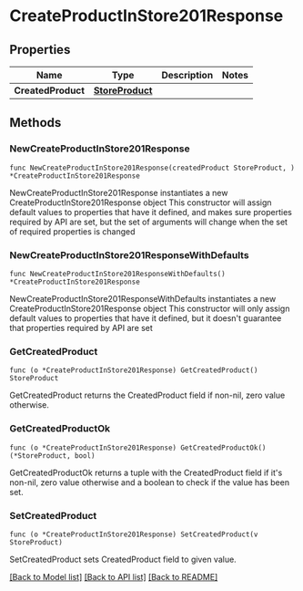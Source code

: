 # CreateProductInStore201Response

## Properties

Name | Type | Description | Notes
------------ | ------------- | ------------- | -------------
**CreatedProduct** | [**StoreProduct**](StoreProduct.md) |  | 

## Methods

### NewCreateProductInStore201Response

`func NewCreateProductInStore201Response(createdProduct StoreProduct, ) *CreateProductInStore201Response`

NewCreateProductInStore201Response instantiates a new CreateProductInStore201Response object
This constructor will assign default values to properties that have it defined,
and makes sure properties required by API are set, but the set of arguments
will change when the set of required properties is changed

### NewCreateProductInStore201ResponseWithDefaults

`func NewCreateProductInStore201ResponseWithDefaults() *CreateProductInStore201Response`

NewCreateProductInStore201ResponseWithDefaults instantiates a new CreateProductInStore201Response object
This constructor will only assign default values to properties that have it defined,
but it doesn't guarantee that properties required by API are set

### GetCreatedProduct

`func (o *CreateProductInStore201Response) GetCreatedProduct() StoreProduct`

GetCreatedProduct returns the CreatedProduct field if non-nil, zero value otherwise.

### GetCreatedProductOk

`func (o *CreateProductInStore201Response) GetCreatedProductOk() (*StoreProduct, bool)`

GetCreatedProductOk returns a tuple with the CreatedProduct field if it's non-nil, zero value otherwise
and a boolean to check if the value has been set.

### SetCreatedProduct

`func (o *CreateProductInStore201Response) SetCreatedProduct(v StoreProduct)`

SetCreatedProduct sets CreatedProduct field to given value.



[[Back to Model list]](../README.md#documentation-for-models) [[Back to API list]](../README.md#documentation-for-api-endpoints) [[Back to README]](../README.md)


